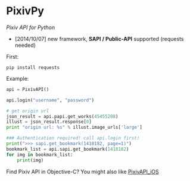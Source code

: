 PixivPy
======
*Pixiv API for Python*

* [2014/10/07] new framework, **SAPI / Public-API** supported (requests needed)

First:

~~~~
pip install requests
~~~~

Example:

~~~~~ python
api = PixivAPI()

api.login("username", "password")

# get origin url
json_result = api.papi.get_works(45455208)
illust = json_result.response[0]
print "origin url: %s" % illust.image_urls['large']

### Authentication required! call api.login first!
print(">>> sapi.get_bookmark(1418182, page=1)")
bookmark_list = api.sapi.get_bookmark(1418182)
for img in bookmark_list:
	print(img)
~~~~~

Find Pixiv API in Objective-C? You might also like [PixivAPI_iOS](https://github.com/upbit/PixivAPI_iOS)
